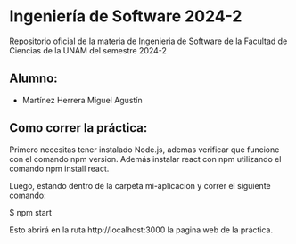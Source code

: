 # Ingeniería de Software 2024-2
Repositorio oficial de la materia de Ingenieria de Software de la Facultad de Ciencias de la UNAM del semestre 2024-2

## Alumno:

- Martínez Herrera Miguel Agustín

## Como correr la práctica:

Primero necesitas tener instalado Node.js, ademas verificar que funcione con el comando npm version.
Además instalar react con npm utilizando el comando npm install react.

Luego, estando dentro de la carpeta mi-aplicacion y correr el siguiente comando: 

$ npm start

Esto abrirá en la ruta http://localhost:3000 la pagina web de la práctica.

